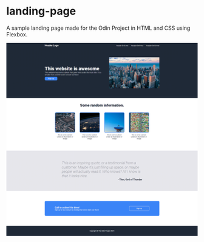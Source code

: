 # landing-page

A sample landing page made for the Odin Project in HTML and CSS using Flexbox.

![Screenshot of landing page](./img/landing-page-screenshot.png)